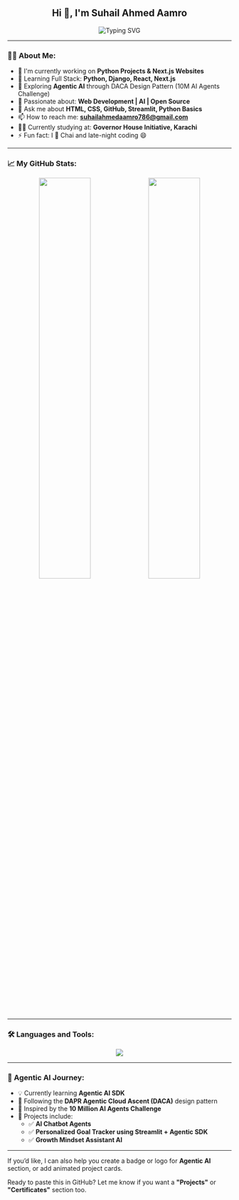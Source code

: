 <h2 align="center">Hi 👋, I'm Suhail Ahmed Aamro</h2>

<p align="center">
  <img src="https://readme-typing-svg.herokuapp.com?font=Fira+Code&size=22&pause=1000&center=true&width=435&lines=💻+Web+Developer+%7C+Python+Learner;🚀+Learning+Next.js+%7C+Django;🤖+Exploring+Agentic+AI+%7C+DACA+Project;🌍+From+Dadu+to+Karachi" alt="Typing SVG" />
</p>

---

### 👨‍💻 About Me:

- 🔭 I'm currently working on **Python Projects & Next.js Websites**
- 🌱 Learning Full Stack: **Python, Django, React, Next.js**
- 🤖 Exploring **Agentic AI** through DACA Design Pattern (10M AI Agents Challenge)
- 🧠 Passionate about: **Web Development | AI | Open Source**
- 💬 Ask me about **HTML, CSS, GitHub, Streamlit, Python Basics**
- 📫 How to reach me: **suhailahmedaamro786@gmail.com**
- 🧑‍🎓 Currently studying at: **Governor House Initiative, Karachi**
- ⚡ Fun fact: I 💙 Chai and late-night coding 😄

---

### 📈 My GitHub Stats:

<p align="center">
  <img src="https://github-readme-stats.vercel.app/api?username=suhailahmedaamro&show_icons=true&theme=radical" width="48%"/>
  <img src="https://github-readme-streak-stats.herokuapp.com/?user=suhailahmedaamro&theme=radical" width="48%"/>
</p>

---

### 🛠️ Languages and Tools:

<p align="center">
  <img src="https://skillicons.dev/icons?i=html,css,js,react,nextjs,tailwind,python,django,github,vscode" />
</p>

---

### 🤖 Agentic AI Journey:

- 💡 Currently learning **Agentic AI SDK**
- 🧠 Following the **DAPR Agentic Cloud Ascent (DACA)** design pattern
- 🚀 Inspired by the **10 Million AI Agents Challenge**
- 📂 Projects include:  
  - ✅ **AI Chatbot Agents**  
  - ✅ **Personalized Goal Tracker using Streamlit + Agentic SDK**  
  - ✅ **Growth Mindset Assistant AI**

---

If you’d like, I can also help you create a badge or logo for **Agentic AI** section, or add animated project cards.

Ready to paste this in GitHub? Let me know if you want a **"Projects"** or **"Certificates"** section too.
